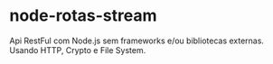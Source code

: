 # node-rotas-stream

Api RestFul com Node.js sem frameworks e/ou bibliotecas externas. Usando HTTP, Crypto e File System. 
